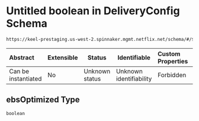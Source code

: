 # Untitled boolean in DeliveryConfig Schema

```txt
https://keel-prestaging.us-west-2.spinnaker.mgmt.netflix.net/schema/#/$defs/LaunchConfigurationSpec/properties/ebsOptimized
```




| Abstract            | Extensible | Status         | Identifiable            | Custom Properties | Additional Properties | Access Restrictions | Defined In                                                    |
| :------------------ | ---------- | -------------- | ----------------------- | :---------------- | --------------------- | ------------------- | ------------------------------------------------------------- |
| Can be instantiated | No         | Unknown status | Unknown identifiability | Forbidden         | Allowed               | none                | [keel.schema.json\*](keel.schema.json "open original schema") |

## ebsOptimized Type

`boolean`

